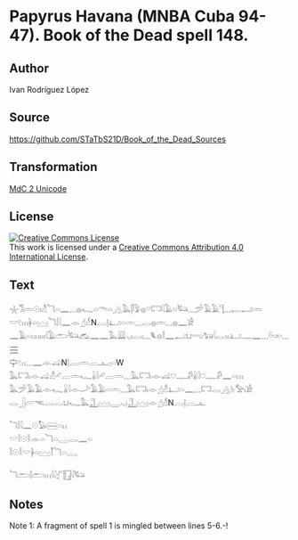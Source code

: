 # Papyrus Havana (MNBA Cuba 94-47). Book of the Dead spell 148.

## Author 

Ivan Rodríguez López

## Source 

https://github.com/STaTbS21D/Book_of_the_Dead_Sources

## Transformation 

[MdC 2 Unicode](https://statbs21d.github.io/mdc2unicode.html)

## License 

<a rel="license" href="http://creativecommons.org/licenses/by/4.0/"><img alt="Creative Commons License" style="border-width:0" src="https://i.creativecommons.org/l/by/4.0/88x31.png" /></a><br />This work is licensed under a <a rel="license" href="http://creativecommons.org/licenses/by/4.0/">Creative Commons Attribution 4.0 International License</a>.

## Text 

<hiero><rubrum>𓇼𓀢𓏛𓇳𓏤𓀭</rubrum>𓆓𓏏𓈖𓈓𓐍𓆑𓏏𓄭𓏏𓂻𓅓𓋴𓅱𓐍𓎺𓉐𓇋𓄿𓏏𓃜𓈓𓌵𓄿𓄿𓊹𓈓𓉻𓂝𓏛<br>
𓎟𓏲𓏥𓋀𓏏𓈉𓆓𓌃𓇋𓈖𓁹𓊨𓀭N𓐙𓊤𓂞𓏏𓏛𓈓𓂋𓐍𓏛𓈓𓐍𓈖𓀀<br>
𓈖𓄿𓏏𓏮𓏮𓏦𓇋𓄿𓂧𓃜𓃹𓈖𓈖𓅓𓇏𓈅𓏤𓂋𓏤𓈓𓆰𓊖𓎛𓈖𓂝𓂓𓂸𓃒𓇋𓂋𓏭𓂞𓊃𓈖𓈓𓏐𓏒𓈓𓈗<br>
𓊡𓏲𓏮𓈓𓈖𓁹𓊩N𓊤𓐙𓏛𓐝𓊵𓊪𓏏W<br>
𓅓𓉐𓏤𓁹𓊩𓀭𓄔𓐝𓏛𓆑𓏇𓇋𓄔𓐝𓏛𓈓𓅓𓉐𓏤𓁹𓊩𓈟𓊃𓀔𓏇𓇋𓈟𓊃𓀔𓈖𓏏𓏥<br>
𓅓𓌵𓄿𓄿𓁹𓆑𓏇𓇋𓁹𓌴𓄿𓄿𓏏𓏛𓈓𓅓𓉐𓏤𓁹𓊨𓀭𓂞𓏏𓈖𓈓𓉐𓂋𓂻𓊸𓅡𓏤𓀀<br>
𓂋𓃀𓏤𓎟𓌻𓂋𓂋𓂓𓆑𓅓𓊻𓈉𓇾𓈅𓏤𓊻𓈉𓁹𓊨𓀭N𓐙𓊤𓐝𓊵<br>
<br>
𓆓𓌃𓇋𓈖𓇳𓅃𓈃𓏏𓏮<br>
𓎟𓎛𓇳𓎛𓁹𓏏𓆓𓏏𓇿𓂋𓈖𓏏<br>
𓎛𓇳𓎛𓎟𓋀𓏏𓈉𓋾𓆓𓏏𓇿<br>
<br>
𓆓𓂧𓌃𓂧𓏥𓇋𓋔𓊹𓉗𓇋𓃜<br></hiero>

## Notes 

Note  1: A fragment of spell 1 is mingled between lines 5-6.-!